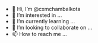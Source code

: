 - 👋 Hi, I’m @cxmchambalkota
- 👀 I’m interested in ...
- 🌱 I’m currently learning ...
- 💞️ I’m looking to collaborate on ...
- 📫 How to reach me ...

<!---
cxmchambalkota/cxmchambalkota is a ✨ special ✨ repository because its `README.md` (this file) appears on your GitHub profile.
You can click the Preview link to take a look at your changes.
--->
